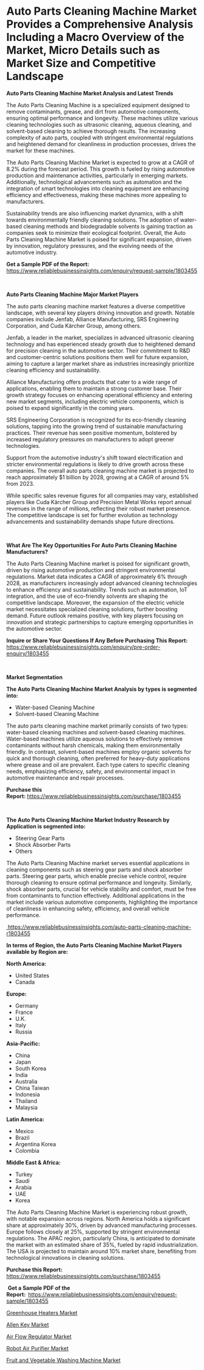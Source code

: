 <p><h1>Auto Parts Cleaning Machine Market Provides a Comprehensive Analysis Including a Macro Overview of the Market, Micro Details such as Market Size and Competitive Landscape</h1></p><p><strong>Auto Parts Cleaning Machine Market Analysis and Latest Trends</strong></p>
<p><p>The Auto Parts Cleaning Machine is a specialized equipment designed to remove contaminants, grease, and dirt from automotive components, ensuring optimal performance and longevity. These machines utilize various cleaning technologies such as ultrasonic cleaning, aqueous cleaning, and solvent-based cleaning to achieve thorough results. The increasing complexity of auto parts, coupled with stringent environmental regulations and heightened demand for cleanliness in production processes, drives the market for these machines.</p><p>The Auto Parts Cleaning Machine Market is expected to grow at a CAGR of 8.2% during the forecast period. This growth is fueled by rising automotive production and maintenance activities, particularly in emerging markets. Additionally, technological advancements such as automation and the integration of smart technologies into cleaning equipment are enhancing efficiency and effectiveness, making these machines more appealing to manufacturers.</p><p>Sustainability trends are also influencing market dynamics, with a shift towards environmentally friendly cleaning solutions. The adoption of water-based cleaning methods and biodegradable solvents is gaining traction as companies seek to minimize their ecological footprint. Overall, the Auto Parts Cleaning Machine Market is poised for significant expansion, driven by innovation, regulatory pressures, and the evolving needs of the automotive industry.</p></p>
<p><strong>Get a Sample PDF of the Report:&nbsp;</strong> <a href="https://www.reliablebusinessinsights.com/enquiry/request-sample/1803455?utm_campaign=57&utm_medium=2&utm_source=Github&utm_content=ia&utm_term=19022025&utm_id=auto-parts-cleaning-machine">https://www.reliablebusinessinsights.com/enquiry/request-sample/1803455</a></p>
<p>&nbsp;</p>
<p><strong>Auto Parts Cleaning Machine Major Market Players</strong></p>
<p><p>The auto parts cleaning machine market features a diverse competitive landscape, with several key players driving innovation and growth. Notable companies include Jenfab, Alliance Manufacturing, SRS Engineering Corporation, and Cuda Kärcher Group, among others. </p><p>Jenfab, a leader in the market, specializes in advanced ultrasonic cleaning technology and has experienced steady growth due to heightened demand for precision cleaning in the automotive sector. Their commitment to R&D and customer-centric solutions positions them well for future expansion, aiming to capture a larger market share as industries increasingly prioritize cleaning efficiency and sustainability.</p><p>Alliance Manufacturing offers products that cater to a wide range of applications, enabling them to maintain a strong customer base. Their growth strategy focuses on enhancing operational efficiency and entering new market segments, including electric vehicle components, which is poised to expand significantly in the coming years.</p><p>SRS Engineering Corporation is recognized for its eco-friendly cleaning solutions, tapping into the growing trend of sustainable manufacturing practices. Their revenue has seen positive momentum, bolstered by increased regulatory pressures on manufacturers to adopt greener technologies.</p><p>Support from the automotive industry's shift toward electrification and stricter environmental regulations is likely to drive growth across these companies. The overall auto parts cleaning machine market is projected to reach approximately $1 billion by 2028, growing at a CAGR of around 5% from 2023.</p><p>While specific sales revenue figures for all companies may vary, established players like Cuda Kärcher Group and Precision Metal Works report annual revenues in the range of millions, reflecting their robust market presence. The competitive landscape is set for further evolution as technology advancements and sustainability demands shape future directions.</p></p>
<p>&nbsp;</p>
<p><strong>What Are The Key Opportunities For Auto Parts Cleaning Machine Manufacturers?</strong></p>
<p><p>The Auto Parts Cleaning Machine market is poised for significant growth, driven by rising automotive production and stringent environmental regulations. Market data indicates a CAGR of approximately 6% through 2028, as manufacturers increasingly adopt advanced cleaning technologies to enhance efficiency and sustainability. Trends such as automation, IoT integration, and the use of eco-friendly solvents are shaping the competitive landscape. Moreover, the expansion of the electric vehicle market necessitates specialized cleaning solutions, further boosting demand. Future outlook remains positive, with key players focusing on innovation and strategic partnerships to capture emerging opportunities in the automotive sector.</p></p>
<p><strong>Inquire or Share Your Questions If Any Before Purchasing This Report:</strong> <a href="https://www.reliablebusinessinsights.com/enquiry/pre-order-enquiry/1803455?utm_campaign=57&utm_medium=2&utm_source=Github&utm_content=ia&utm_term=19022025&utm_id=auto-parts-cleaning-machine">https://www.reliablebusinessinsights.com/enquiry/pre-order-enquiry/1803455</a></p>
<p>&nbsp;</p>
<p><strong>Market Segmentation</strong></p>
<p><strong>The Auto Parts Cleaning Machine Market Analysis by types is segmented into:</strong></p>
<p><ul><li>Water-based Cleaning Machine</li><li>Solvent-based Cleaning Machine</li></ul></p>
<p><p>The auto parts cleaning machine market primarily consists of two types: water-based cleaning machines and solvent-based cleaning machines. Water-based machines utilize aqueous solutions to effectively remove contaminants without harsh chemicals, making them environmentally friendly. In contrast, solvent-based machines employ organic solvents for quick and thorough cleaning, often preferred for heavy-duty applications where grease and oil are prevalent. Each type caters to specific cleaning needs, emphasizing efficiency, safety, and environmental impact in automotive maintenance and repair processes.</p></p>
<p><strong>Purchase this Report:&nbsp;</strong><a href="https://www.reliablebusinessinsights.com/purchase/1803455?utm_campaign=57&utm_medium=2&utm_source=Github&utm_content=ia&utm_term=19022025&utm_id=auto-parts-cleaning-machine">https://www.reliablebusinessinsights.com/purchase/1803455</a></p>
<p>&nbsp;</p>
<p><strong>The Auto Parts Cleaning Machine Market Industry Research by Application is segmented into:</strong></p>
<p><ul><li>Steering Gear Parts</li><li>Shock Absorber Parts</li><li>Others</li></ul></p>
<p><p>The Auto Parts Cleaning Machine market serves essential applications in cleaning components such as steering gear parts and shock absorber parts. Steering gear parts, which enable precise vehicle control, require thorough cleaning to ensure optimal performance and longevity. Similarly, shock absorber parts, crucial for vehicle stability and comfort, must be free from contaminants to function effectively. Additional applications in the market include various automotive components, highlighting the importance of cleanliness in enhancing safety, efficiency, and overall vehicle performance.</p></p>
<p><a href="https://www.reliablebusinessinsights.com/auto-parts-cleaning-machine-r1803455?utm_campaign=57&utm_medium=2&utm_source=Github&utm_content=ia&utm_term=19022025&utm_id=auto-parts-cleaning-machine">&nbsp;https://www.reliablebusinessinsights.com/auto-parts-cleaning-machine-r1803455</a></p>
<p><strong>In terms of Region, the Auto Parts Cleaning Machine Market Players available by Region are:</strong></p>
<p>
    <p> <strong> North America: </strong>
        <ul>
            <li>United States</li>
            <li>Canada</li>
        </ul>
        </p> 
    <p> <strong> Europe: </strong>
        <ul>
            <li>Germany</li>
            <li>France</li>
            <li>U.K.</li>
            <li>Italy</li>
            <li>Russia</li>
        </ul>
        </p> 
    <p> <strong> Asia-Pacific: </strong>
        <ul>
            <li>China</li>
            <li>Japan</li>
            <li>South Korea</li>
            <li>India</li>
            <li>Australia</li>
            <li>China Taiwan</li>
            <li>Indonesia</li>
            <li>Thailand</li>
            <li>Malaysia</li>
        </ul>
        </p> 
    <p> <strong> Latin America: </strong>
        <ul>
            <li>Mexico</li>
            <li>Brazil</li>
            <li>Argentina Korea</li>
            <li>Colombia</li>
        </ul>
        </p> 
    <p> <strong> Middle East & Africa: </strong>
        <ul>
            <li>Turkey</li>
            <li>Saudi</li>
            <li>Arabia</li>
            <li>UAE</li>
            <li>Korea</li>
        </ul>
    </p>
    </p>
<p><p>The Auto Parts Cleaning Machine Market is experiencing robust growth, with notable expansion across regions. North America holds a significant share at approximately 30%, driven by advanced manufacturing processes. Europe follows closely at 25%, supported by stringent environmental regulations. The APAC region, particularly China, is anticipated to dominate the market with an estimated share of 35%, fueled by rapid industrialization. The USA is projected to maintain around 10% market share, benefiting from technological innovations in cleaning solutions.</p></p>
<p><strong>Purchase this Report: </strong><a href="https://www.reliablebusinessinsights.com/purchase/1803455?utm_campaign=57&utm_medium=2&utm_source=Github&utm_content=ia&utm_term=19022025&utm_id=auto-parts-cleaning-machine">https://www.reliablebusinessinsights.com/purchase/1803455</a></p>
<p>&nbsp;<strong>Get a Sample PDF of the Report:&nbsp;&nbsp;</strong><a href="https://www.reliablebusinessinsights.com/enquiry/request-sample/1803455?utm_campaign=57&utm_medium=2&utm_source=Github&utm_content=ia&utm_term=19022025&utm_id=auto-parts-cleaning-machine">https://www.reliablebusinessinsights.com/enquiry/request-sample/1803455</a></p>
<p><strong></strong></p>
<p><p><a href="https://github.com/djarixneoza/Market-Research-Report-List-1/blob/main/greenhouse-heaters-market.md?utm_campaign=57&utm_medium=2&utm_source=Github&utm_content=ia&utm_term=19022025&utm_id=auto-parts-cleaning-machine">Greenhouse Heaters Market</a></p><p><a href="https://github.com/jandedaboy1/Market-Research-Report-List-1/blob/main/allen-key-market.md?utm_campaign=57&utm_medium=2&utm_source=Github&utm_content=ia&utm_term=19022025&utm_id=auto-parts-cleaning-machine">Allen Key Market</a></p><p><a href="https://github.com/dushornerfe/Market-Research-Report-List-1/blob/main/air-flow-regulator-market.md?utm_campaign=57&utm_medium=2&utm_source=Github&utm_content=ia&utm_term=19022025&utm_id=auto-parts-cleaning-machine">Air Flow Regulator Market</a></p><p><a href="https://github.com/theriiawande/Market-Research-Report-List-1/blob/main/robot-air-purifier-market.md?utm_campaign=57&utm_medium=2&utm_source=Github&utm_content=ia&utm_term=19022025&utm_id=auto-parts-cleaning-machine">Robot Air Purifier Market</a></p><p><a href="https://github.com/akermigarib/Market-Research-Report-List-1/blob/main/fruit-and-vegetable-washing-machine-market.md?utm_campaign=57&utm_medium=2&utm_source=Github&utm_content=ia&utm_term=19022025&utm_id=auto-parts-cleaning-machine">Fruit and Vegetable Washing Machine Market</a></p></p>